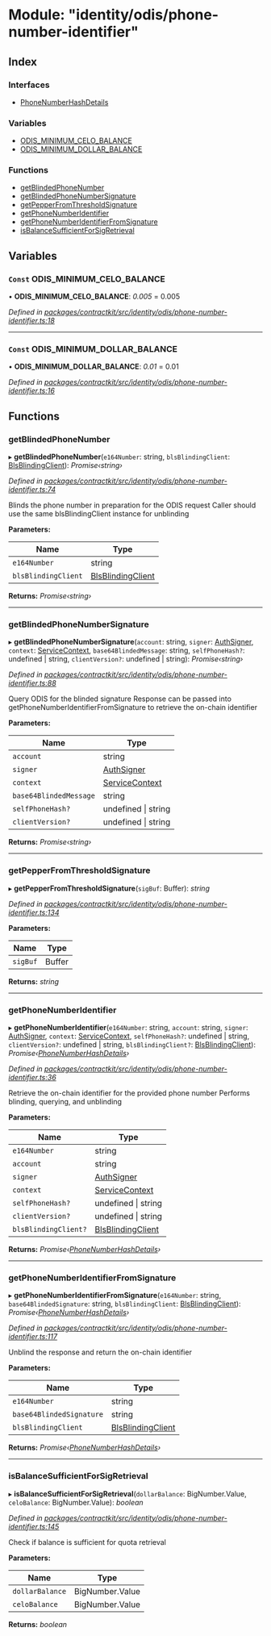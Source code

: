 # Module: "identity/odis/phone-number-identifier"

## Index

### Interfaces

* [PhoneNumberHashDetails](../interfaces/_identity_odis_phone_number_identifier_.phonenumberhashdetails.md)

### Variables

* [ODIS_MINIMUM_CELO_BALANCE](_identity_odis_phone_number_identifier_.md#const-odis_minimum_celo_balance)
* [ODIS_MINIMUM_DOLLAR_BALANCE](_identity_odis_phone_number_identifier_.md#const-odis_minimum_dollar_balance)

### Functions

* [getBlindedPhoneNumber](_identity_odis_phone_number_identifier_.md#getblindedphonenumber)
* [getBlindedPhoneNumberSignature](_identity_odis_phone_number_identifier_.md#getblindedphonenumbersignature)
* [getPepperFromThresholdSignature](_identity_odis_phone_number_identifier_.md#getpepperfromthresholdsignature)
* [getPhoneNumberIdentifier](_identity_odis_phone_number_identifier_.md#getphonenumberidentifier)
* [getPhoneNumberIdentifierFromSignature](_identity_odis_phone_number_identifier_.md#getphonenumberidentifierfromsignature)
* [isBalanceSufficientForSigRetrieval](_identity_odis_phone_number_identifier_.md#isbalancesufficientforsigretrieval)

## Variables

### `Const` ODIS_MINIMUM_CELO_BALANCE

• **ODIS_MINIMUM_CELO_BALANCE**: *0.005* = 0.005

*Defined in [packages/contractkit/src/identity/odis/phone-number-identifier.ts:18](https://github.com/celo-org/celo-monorepo/blob/master/packages/contractkit/src/identity/odis/phone-number-identifier.ts#L18)*

___

### `Const` ODIS_MINIMUM_DOLLAR_BALANCE

• **ODIS_MINIMUM_DOLLAR_BALANCE**: *0.01* = 0.01

*Defined in [packages/contractkit/src/identity/odis/phone-number-identifier.ts:16](https://github.com/celo-org/celo-monorepo/blob/master/packages/contractkit/src/identity/odis/phone-number-identifier.ts#L16)*

## Functions

###  getBlindedPhoneNumber

▸ **getBlindedPhoneNumber**(`e164Number`: string, `blsBlindingClient`: [BlsBlindingClient](../interfaces/_identity_odis_bls_blinding_client_.blsblindingclient.md)): *Promise‹string›*

*Defined in [packages/contractkit/src/identity/odis/phone-number-identifier.ts:74](https://github.com/celo-org/celo-monorepo/blob/master/packages/contractkit/src/identity/odis/phone-number-identifier.ts#L74)*

Blinds the phone number in preparation for the ODIS request
Caller should use the same blsBlindingClient instance for unblinding

**Parameters:**

Name | Type |
------ | ------ |
`e164Number` | string |
`blsBlindingClient` | [BlsBlindingClient](../interfaces/_identity_odis_bls_blinding_client_.blsblindingclient.md) |

**Returns:** *Promise‹string›*

___

###  getBlindedPhoneNumberSignature

▸ **getBlindedPhoneNumberSignature**(`account`: string, `signer`: [AuthSigner](_identity_odis_query_.md#authsigner), `context`: [ServiceContext](../interfaces/_identity_odis_query_.servicecontext.md), `base64BlindedMessage`: string, `selfPhoneHash?`: undefined | string, `clientVersion?`: undefined | string): *Promise‹string›*

*Defined in [packages/contractkit/src/identity/odis/phone-number-identifier.ts:88](https://github.com/celo-org/celo-monorepo/blob/master/packages/contractkit/src/identity/odis/phone-number-identifier.ts#L88)*

Query ODIS for the blinded signature
Response can be passed into getPhoneNumberIdentifierFromSignature
to retrieve the on-chain identifier

**Parameters:**

Name | Type |
------ | ------ |
`account` | string |
`signer` | [AuthSigner](_identity_odis_query_.md#authsigner) |
`context` | [ServiceContext](../interfaces/_identity_odis_query_.servicecontext.md) |
`base64BlindedMessage` | string |
`selfPhoneHash?` | undefined &#124; string |
`clientVersion?` | undefined &#124; string |

**Returns:** *Promise‹string›*

___

###  getPepperFromThresholdSignature

▸ **getPepperFromThresholdSignature**(`sigBuf`: Buffer): *string*

*Defined in [packages/contractkit/src/identity/odis/phone-number-identifier.ts:134](https://github.com/celo-org/celo-monorepo/blob/master/packages/contractkit/src/identity/odis/phone-number-identifier.ts#L134)*

**Parameters:**

Name | Type |
------ | ------ |
`sigBuf` | Buffer |

**Returns:** *string*

___

###  getPhoneNumberIdentifier

▸ **getPhoneNumberIdentifier**(`e164Number`: string, `account`: string, `signer`: [AuthSigner](_identity_odis_query_.md#authsigner), `context`: [ServiceContext](../interfaces/_identity_odis_query_.servicecontext.md), `selfPhoneHash?`: undefined | string, `clientVersion?`: undefined | string, `blsBlindingClient?`: [BlsBlindingClient](../interfaces/_identity_odis_bls_blinding_client_.blsblindingclient.md)): *Promise‹[PhoneNumberHashDetails](../interfaces/_identity_odis_phone_number_identifier_.phonenumberhashdetails.md)›*

*Defined in [packages/contractkit/src/identity/odis/phone-number-identifier.ts:36](https://github.com/celo-org/celo-monorepo/blob/master/packages/contractkit/src/identity/odis/phone-number-identifier.ts#L36)*

Retrieve the on-chain identifier for the provided phone number
Performs blinding, querying, and unblinding

**Parameters:**

Name | Type |
------ | ------ |
`e164Number` | string |
`account` | string |
`signer` | [AuthSigner](_identity_odis_query_.md#authsigner) |
`context` | [ServiceContext](../interfaces/_identity_odis_query_.servicecontext.md) |
`selfPhoneHash?` | undefined &#124; string |
`clientVersion?` | undefined &#124; string |
`blsBlindingClient?` | [BlsBlindingClient](../interfaces/_identity_odis_bls_blinding_client_.blsblindingclient.md) |

**Returns:** *Promise‹[PhoneNumberHashDetails](../interfaces/_identity_odis_phone_number_identifier_.phonenumberhashdetails.md)›*

___

###  getPhoneNumberIdentifierFromSignature

▸ **getPhoneNumberIdentifierFromSignature**(`e164Number`: string, `base64BlindedSignature`: string, `blsBlindingClient`: [BlsBlindingClient](../interfaces/_identity_odis_bls_blinding_client_.blsblindingclient.md)): *Promise‹[PhoneNumberHashDetails](../interfaces/_identity_odis_phone_number_identifier_.phonenumberhashdetails.md)›*

*Defined in [packages/contractkit/src/identity/odis/phone-number-identifier.ts:117](https://github.com/celo-org/celo-monorepo/blob/master/packages/contractkit/src/identity/odis/phone-number-identifier.ts#L117)*

Unblind the response and return the on-chain identifier

**Parameters:**

Name | Type |
------ | ------ |
`e164Number` | string |
`base64BlindedSignature` | string |
`blsBlindingClient` | [BlsBlindingClient](../interfaces/_identity_odis_bls_blinding_client_.blsblindingclient.md) |

**Returns:** *Promise‹[PhoneNumberHashDetails](../interfaces/_identity_odis_phone_number_identifier_.phonenumberhashdetails.md)›*

___

###  isBalanceSufficientForSigRetrieval

▸ **isBalanceSufficientForSigRetrieval**(`dollarBalance`: BigNumber.Value, `celoBalance`: BigNumber.Value): *boolean*

*Defined in [packages/contractkit/src/identity/odis/phone-number-identifier.ts:145](https://github.com/celo-org/celo-monorepo/blob/master/packages/contractkit/src/identity/odis/phone-number-identifier.ts#L145)*

Check if balance is sufficient for quota retrieval

**Parameters:**

Name | Type |
------ | ------ |
`dollarBalance` | BigNumber.Value |
`celoBalance` | BigNumber.Value |

**Returns:** *boolean*
